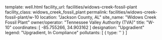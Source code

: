 template: well.html
facility_url: facilities/widows-creek-fossil-plant
facility_class: widows_creek_fossil_plant
permalink: facilities/widows-creek-fossil-plant/w-10
location: "Jackson County, AL"
site_name: "Widows Creek Fossil Plant"
owner/operator: "Tennessee Valley Authority (TVA)"
title: "W-10"
coordinates: [
  -85.755266,
  34.903162
]
designation: "Upgradient"
legend: "Upgradient, In Compliance"
pollutants: [
  {
    type: ''
  }
]

